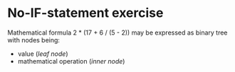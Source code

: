 No-IF-statement exercise
===============

Mathematical formula 2 * (17 + 6 / (5 - 2)) may be expressed as binary tree with nodes being:
* value (*leaf node*)
* mathematical operation (*inner node*)